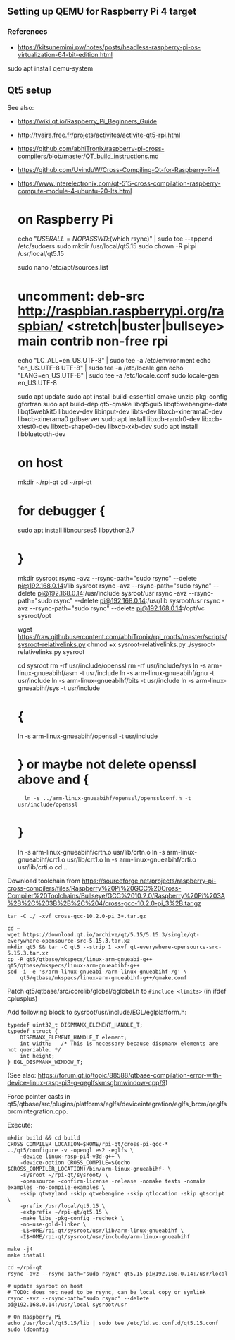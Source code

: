 ## Setting up QEMU for Raspberry Pi 4 target

### References

- https://kitsunemimi.pw/notes/posts/headless-raspberry-pi-os-virtualization-64-bit-edition.html

sudo apt install qemu-system

## Qt5 setup

See also:
- https://wiki.qt.io/Raspberry_Pi_Beginners_Guide
- http://tvaira.free.fr/projets/activites/activite-qt5-rpi.html
- https://github.com/abhiTronix/raspberry-pi-cross-compilers/blob/master/QT_build_instructions.md
- https://github.com/UvinduW/Cross-Compiling-Qt-for-Raspberry-Pi-4
- https://www.interelectronix.com/qt-515-cross-compilation-raspberry-compute-module-4-ubuntu-20-lts.html

    # on Raspberry Pi
    echo "$USER ALL=NOPASSWD:$(which rsync)" | sudo tee --append /etc/sudoers
    sudo mkdir /usr/local/qt5.15
    sudo chown -R pi:pi /usr/local/qt5.15

    sudo nano /etc/apt/sources.list
    # uncomment: deb-src http://raspbian.raspberrypi.org/raspbian/ <stretch|buster|bullseye> main contrib non-free rpi

    echo "LC_ALL=en_US.UTF-8" | sudo tee -a /etc/environment
    echo "en_US.UTF-8 UTF-8" | sudo tee -a /etc/locale.gen
    echo "LANG=en_US.UTF-8" | sudo tee -a /etc/locale.conf
    sudo locale-gen en_US.UTF-8

    sudo apt update
    sudo apt install build-essential cmake unzip pkg-config gfortran
    sudo apt build-dep qt5-qmake libqt5gui5 libqt5webengine-data libqt5webkit5 libudev-dev libinput-dev libts-dev libxcb-xinerama0-dev libxcb-xinerama0 gdbserver
    sudo apt install libxcb-randr0-dev libxcb-xtest0-dev libxcb-shape0-dev libxcb-xkb-dev
    sudo apt install libbluetooth-dev

    # on host
    mkdir ~/rpi-qt
    cd ~/rpi-qt

    # for debugger {
    sudo apt install libncurses5 libpython2.7
    # }

    mkdir sysroot
    rsync -avz --rsync-path="sudo rsync" --delete pi@192.168.0.14:/lib sysroot
    rsync -avz --rsync-path="sudo rsync" --delete pi@192.168.0.14:/usr/include sysroot/usr
    rsync -avz --rsync-path="sudo rsync" --delete pi@192.168.0.14:/usr/lib sysroot/usr
    rsync -avz --rsync-path="sudo rsync" --delete pi@192.168.0.14:/opt/vc sysroot/opt

    wget https://raw.githubusercontent.com/abhiTronix/rpi_rootfs/master/scripts/sysroot-relativelinks.py
    chmod +x sysroot-relativelinks.py
    ./sysroot-relativelinks.py sysroot
    
    cd sysroot
    rm -rf usr/include/openssl
    rm -rf usr/include/sys
    ln -s arm-linux-gnueabihf/asm -t usr/include
    ln -s arm-linux-gnueabihf/gnu -t usr/include
    ln -s arm-linux-gnueabihf/bits -t usr/include
    ln -s arm-linux-gnueabihf/sys -t usr/include
    # {
    ln -s arm-linux-gnueabihf/openssl -t usr/include
    # } or maybe not delete openssl above and {
        ln -s ../arm-linux-gnueabihf/openssl/opensslconf.h -t usr/include/openssl
    # }
    ln -s arm-linux-gnueabihf/crtn.o usr/lib/crtn.o
    ln -s arm-linux-gnueabihf/crt1.o usr/lib/crt1.o
    ln -s arm-linux-gnueabihf/crti.o usr/lib/crti.o
    cd ..
    
Download toolchain from https://sourceforge.net/projects/raspberry-pi-cross-compilers/files/Raspberry%20Pi%20GCC%20Cross-Compiler%20Toolchains/Bullseye/GCC%2010.2.0/Raspberry%20Pi%203A%2B%2C%203B%2B%2C%204/cross-gcc-10.2.0-pi_3%2B.tar.gz

    tar -C ./ -xvf cross-gcc-10.2.0-pi_3+.tar.gz
    
    cd ~ 
    wget https://download.qt.io/archive/qt/5.15/5.15.3/single/qt-everywhere-opensource-src-5.15.3.tar.xz
    mkdir qt5 && tar -C qt5 --strip 1 -xvf qt-everywhere-opensource-src-5.15.3.tar.xz
    cp -R qt5/qtbase/mkspecs/linux-arm-gnueabi-g++ qt5/qtbase/mkspecs/linux-arm-gnueabihf-g++
    sed -i -e 's/arm-linux-gnueabi-/arm-linux-gnueabihf-/g' \
        qt5/qtbase/mkspecs/linux-arm-gnueabihf-g++/qmake.conf

Patch qt5/qtbase/src/corelib/global/qglobal.h to `#include <limits>` (in ifdef cplusplus)
    
Add following block to sysroot/usr/include/EGL/eglplatform.h:
    
    typedef uint32_t DISPMANX_ELEMENT_HANDLE_T;
    typedef struct {
        DISPMANX_ELEMENT_HANDLE_T element;
        int width;   /* This is necessary because dispmanx elements are not queriable. */
        int height;
    } EGL_DISPMANX_WINDOW_T;

(See also: https://forum.qt.io/topic/88588/qtbase-compilation-error-with-device-linux-rasp-pi3-g-qeglfskmsgbmwindow-cpp/9)

Force pointer casts in qt5/qtbase/src/plugins/platforms/eglfs/deviceintegration/eglfs_brcm/qeglfsbrcmintegration.cpp.

Execute:

    mkdir build && cd build
    CROSS_COMPILER_LOCATION=$HOME/rpi-qt/cross-pi-gcc-*
    ../qt5/configure -v -opengl es2 -eglfs \
        -device linux-rasp-pi4-v3d-g++ \
        -device-option CROSS_COMPILE=$(echo $CROSS_COMPILER_LOCATION)/bin/arm-linux-gnueabihf- \
        -sysroot ~/rpi-qt/sysroot/ \
        -opensource -confirm-license -release -nomake tests -nomake examples -no-compile-examples \
        -skip qtwayland -skip qtwebengine -skip qtlocation -skip qtscript \
        -prefix /usr/local/qt5.15 \
        -extprefix ~/rpi-qt/qt5.15 \
        -make libs -pkg-config -recheck \
        -no-use-gold-linker \
        -L$HOME/rpi-qt/sysroot/usr/lib/arm-linux-gnueabihf \
        -I$HOME/rpi-qt/sysroot/usr/include/arm-linux-gnueabihf

    make -j4
    make install

    cd ~/rpi-qt
    rsync -avz --rsync-path="sudo rsync" qt5.15 pi@192.168.0.14:/usr/local

    # update sysroot on host
    # TODO: does not need to be rsync, can be local copy or symlink
    rsync -avz --rsync-path="sudo rsync" --delete pi@192.168.0.14:/usr/local sysroot/usr

    # On Raspberry Pi
    echo /usr/local/qt5.15/lib | sudo tee /etc/ld.so.conf.d/qt5.15.conf
    sudo ldconfig